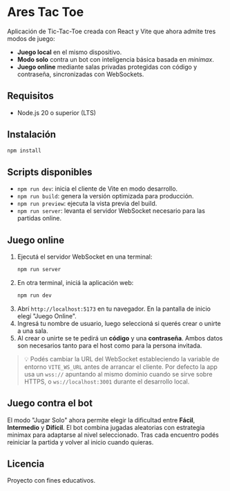 # Ares Tac Toe

Aplicación de Tic-Tac-Toe creada con React y Vite que ahora admite tres modos de juego:

- **Juego local** en el mismo dispositivo.
- **Modo solo** contra un bot con inteligencia básica basada en *minimax*.
- **Juego online** mediante salas privadas protegidas con código y contraseña, sincronizadas con WebSockets.

## Requisitos

- Node.js 20 o superior (LTS)

## Instalación

```bash
npm install
```

## Scripts disponibles

- `npm run dev`: inicia el cliente de Vite en modo desarrollo.
- `npm run build`: genera la versión optimizada para producción.
- `npm run preview`: ejecuta la vista previa del build.
- `npm run server`: levanta el servidor WebSocket necesario para las partidas online.

## Juego online

1. Ejecutá el servidor WebSocket en una terminal:
   ```bash
   npm run server
   ```
2. En otra terminal, iniciá la aplicación web:
   ```bash
   npm run dev
   ```
3. Abrí `http://localhost:5173` en tu navegador. En la pantalla de inicio elegí "Juego Online".
4. Ingresá tu nombre de usuario, luego seleccioná si querés crear o unirte a una sala.
5. Al crear o unirte se te pedirá un **código** y una **contraseña**. Ambos datos son necesarios tanto para el host como para la persona invitada.

> 💡 Podés cambiar la URL del WebSocket estableciendo la variable de entorno `VITE_WS_URL` antes de arrancar el cliente. Por defecto la app usa un `wss://` apuntando al mismo dominio cuando se sirve sobre HTTPS, o `ws://localhost:3001` durante el desarrollo local.

## Juego contra el bot

El modo "Jugar Solo" ahora permite elegir la dificultad entre **Fácil**, **Intermedio** y **Difícil**. El bot combina jugadas aleatorias con estrategia minimax para adaptarse al nivel seleccionado. Tras cada encuentro podés reiniciar la partida y volver al inicio cuando quieras.

## Licencia

Proyecto con fines educativos.
